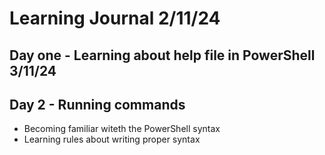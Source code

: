 # Learning Journal 2/11/24

## Day one - Learning about help file in PowerShell 3/11/24

## Day 2 - Running commands
- Becoming familiar witeth the PowerShell syntax
- Learning rules about writing proper syntax